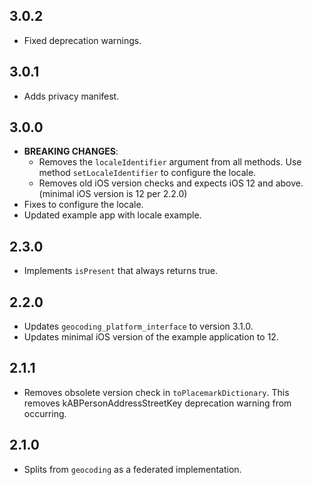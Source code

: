 ## 3.0.2

* Fixed deprecation warnings.

## 3.0.1

* Adds privacy manifest.

## 3.0.0

* **BREAKING CHANGES**:
  * Removes the `localeIdentifier` argument from all methods. Use method `setLocaleIdentifier` to configure the locale.
  * Removes old iOS version checks and expects iOS 12 and above. (minimal iOS version is 12 per 2.2.0)
* Fixes to configure the locale.
* Updated example app with locale example.

## 2.3.0

* Implements `isPresent` that always returns true.

## 2.2.0

* Updates `geocoding_platform_interface` to version 3.1.0.
* Updates minimal iOS version of the example application to 12.

## 2.1.1

* Removes obsolete version check in `toPlacemarkDictionary`. This removes kABPersonAddressStreetKey deprecation warning from occurring.

## 2.1.0

* Splits from `geocoding` as a federated implementation.
